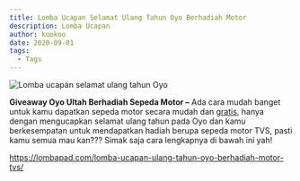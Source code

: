 ```yaml
---
title: Lomba Ucapan Selamat Ulang Tahun Oyo Berhadiah Motor
description: Lomba Ucapan
author: kookoo
date: 2020-09-01
tags:
  - Tags
---
```

![Lomba ucapan selamat ulang tahun Oyo](/static/img/lomba-ucapan-ultah-oyo-berhadiah-motor.png "Lomba ucapan selamat ulang tahun Oyo")

**Giveaway Oyo Ultah Berhadiah Sepeda Motor –** Ada cara mudah banget untuk kamu dapatkan sepeda motor secara mudah dan [gratis](https://lombapad.com/), hanya dengan mengucapkan selamat ulang tahun pada Oyo dan kamu berkesempatan untuk mendapatkan hadiah berupa sepeda motor TVS, pasti kamu semua mau kan??? Simak saja cara lengkapnya di bawah ini yah!

<https://lombapad.com/lomba-ucapan-ulang-tahun-oyo-berhadiah-motor-tvs/>